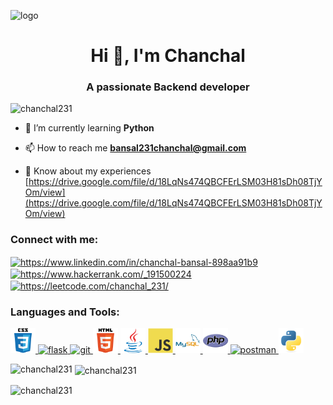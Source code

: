![logo](https://www.google.com/url?sa=i&url=https%3A%2F%2Fgithub.com%2Fmappum%2Fgitbanner&psig=AOvVaw3IfOvPXPZ5JCmPnfFwwT2G&ust=1697801409952000&source=images&cd=vfe&opi=89978449&ved=0CBEQjRxqFwoTCMDV2tCBgoIDFQAAAAAdAAAAABAI)
<h1 align="center">Hi 👋, I'm Chanchal</h1>
<h3 align="center">A passionate Backend developer</h3>

<p align="left"> <img src="https://komarev.com/ghpvc/?username=chanchal231&label=Profile%20views&color=0e75b6&style=flat" alt="chanchal231" /> </p>

- 🌱 I’m currently learning **Python**

- 📫 How to reach me **bansal231chanchal@gmail.com**

- 📄 Know about my experiences [https://drive.google.com/file/d/18LqNs474QBCFErLSM03H81sDh08TjYOm/view](https://drive.google.com/file/d/18LqNs474QBCFErLSM03H81sDh08TjYOm/view)

<h3 align="left">Connect with me:</h3>
<p align="left">
<a href="https://linkedin.com/in/https://www.linkedin.com/in/chanchal-bansal-898aa91b9" target="blank"><img align="center" src="https://raw.githubusercontent.com/rahuldkjain/github-profile-readme-generator/master/src/images/icons/Social/linked-in-alt.svg" alt="https://www.linkedin.com/in/chanchal-bansal-898aa91b9" height="30" width="40" /></a>
<a href="https://www.hackerrank.com/https://www.hackerrank.com/_191500224" target="blank"><img align="center" src="https://raw.githubusercontent.com/rahuldkjain/github-profile-readme-generator/master/src/images/icons/Social/hackerrank.svg" alt="https://www.hackerrank.com/_191500224" height="30" width="40" /></a>
<a href="https://www.leetcode.com/https://leetcode.com/chanchal_231/" target="blank"><img align="center" src="https://raw.githubusercontent.com/rahuldkjain/github-profile-readme-generator/master/src/images/icons/Social/leet-code.svg" alt="https://leetcode.com/chanchal_231/" height="30" width="40" /></a>
</p>

<h3 align="left">Languages and Tools:</h3>
<p align="left"> <a href="https://www.w3schools.com/css/" target="_blank" rel="noreferrer"> <img src="https://raw.githubusercontent.com/devicons/devicon/master/icons/css3/css3-original-wordmark.svg" alt="css3" width="40" height="40"/> </a> <a href="https://flask.palletsprojects.com/" target="_blank" rel="noreferrer"> <img src="https://www.vectorlogo.zone/logos/pocoo_flask/pocoo_flask-icon.svg" alt="flask" width="40" height="40"/> </a> <a href="https://git-scm.com/" target="_blank" rel="noreferrer"> <img src="https://www.vectorlogo.zone/logos/git-scm/git-scm-icon.svg" alt="git" width="40" height="40"/> </a> <a href="https://www.w3.org/html/" target="_blank" rel="noreferrer"> <img src="https://raw.githubusercontent.com/devicons/devicon/master/icons/html5/html5-original-wordmark.svg" alt="html5" width="40" height="40"/> </a> <a href="https://www.java.com" target="_blank" rel="noreferrer"> <img src="https://raw.githubusercontent.com/devicons/devicon/master/icons/java/java-original.svg" alt="java" width="40" height="40"/> </a> <a href="https://developer.mozilla.org/en-US/docs/Web/JavaScript" target="_blank" rel="noreferrer"> <img src="https://raw.githubusercontent.com/devicons/devicon/master/icons/javascript/javascript-original.svg" alt="javascript" width="40" height="40"/> </a> <a href="https://www.mysql.com/" target="_blank" rel="noreferrer"> <img src="https://raw.githubusercontent.com/devicons/devicon/master/icons/mysql/mysql-original-wordmark.svg" alt="mysql" width="40" height="40"/> </a> <a href="https://www.php.net" target="_blank" rel="noreferrer"> <img src="https://raw.githubusercontent.com/devicons/devicon/master/icons/php/php-original.svg" alt="php" width="40" height="40"/> </a> <a href="https://postman.com" target="_blank" rel="noreferrer"> <img src="https://www.vectorlogo.zone/logos/getpostman/getpostman-icon.svg" alt="postman" width="40" height="40"/> </a> <a href="https://www.python.org" target="_blank" rel="noreferrer"> <img src="https://raw.githubusercontent.com/devicons/devicon/master/icons/python/python-original.svg" alt="python" width="40" height="40"/> </a> </p>

<p><img align="left" src="https://github-readme-stats.vercel.app/api/top-langs?username=chanchal231&show_icons=true&locale=en&layout=compact" alt="chanchal231" /></p>

<p>&nbsp;<img align="center" src="https://github-readme-stats.vercel.app/api?username=chanchal231&show_icons=true&locale=en" alt="chanchal231" /></p>

<p><img align="center" src="https://github-readme-streak-stats.herokuapp.com/?user=chanchal231&" alt="chanchal231" /></p>
